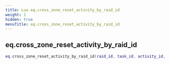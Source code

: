 ```yaml
---
title: Lua eq.cross_zone_reset_activity_by_raid_id
weight: 1
hidden: true
menuTitle: eq.cross_zone_reset_activity_by_raid_id
---
```

## eq.cross_zone_reset_activity_by_raid_id
```lua
eq.cross_zone_reset_activity_by_raid_id(raid_id, task_id, activity_id, min_status, max_status); -- void
```